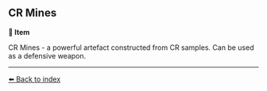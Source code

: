 ## CR Mines

**📜 Item**

CR Mines - a powerful artefact constructed from CR samples. Can be used as a defensive weapon.


----------
[⬅️ Back to index](../refs/#8360_s)